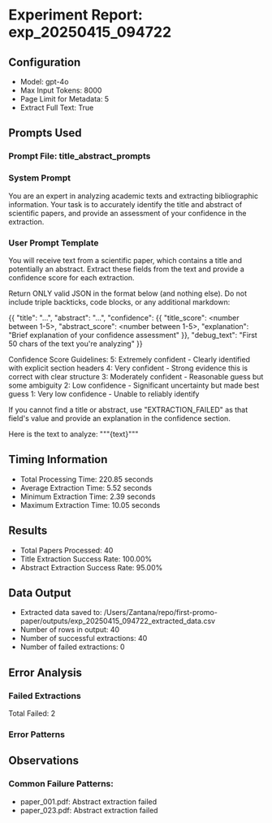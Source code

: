 # Experiment Report: exp_20250415_094722

## Configuration
- Model: gpt-4o
- Max Input Tokens: 8000
- Page Limit for Metadata: 5
- Extract Full Text: True

## Prompts Used
### Prompt File: title_abstract_prompts
### System Prompt

You are an expert in analyzing academic texts and extracting bibliographic information.
Your task is to accurately identify the title and abstract of scientific papers, 
and provide an assessment of your confidence in the extraction.


### User Prompt Template

You will receive text from a scientific paper, which contains a title and potentially an abstract.
Extract these fields from the text and provide a confidence score for each extraction.

Return ONLY valid JSON in the format below (and nothing else).
Do not include triple backticks, code blocks, or any additional markdown:

{{
  "title": "...",
  "abstract": "...",
  "confidence": {{
    "title_score": <number between 1-5>,
    "abstract_score": <number between 1-5>,
    "explanation": "Brief explanation of your confidence assessment"
  }},
  "debug_text": "First 50 chars of the text you're analyzing"
}}

Confidence Score Guidelines:
5: Extremely confident - Clearly identified with explicit section headers
4: Very confident - Strong evidence this is correct with clear structure
3: Moderately confident - Reasonable guess but some ambiguity
2: Low confidence - Significant uncertainty but made best guess
1: Very low confidence - Unable to reliably identify

If you cannot find a title or abstract, use "EXTRACTION_FAILED" as that field's value and provide an explanation in the confidence section.

Here is the text to analyze:
"""{text}"""


## Timing Information
- Total Processing Time: 220.85 seconds
- Average Extraction Time: 5.52 seconds
- Minimum Extraction Time: 2.39 seconds
- Maximum Extraction Time: 10.05 seconds

## Results
- Total Papers Processed: 40
- Title Extraction Success Rate: 100.00%
- Abstract Extraction Success Rate: 95.00%

## Data Output
- Extracted data saved to: /Users/Zantana/repo/first-promo-paper/outputs/exp_20250415_094722_extracted_data.csv
- Number of rows in output: 40
- Number of successful extractions: 40
- Number of failed extractions: 0

## Error Analysis
### Failed Extractions
Total Failed: 2

### Error Patterns

## Observations
### Common Failure Patterns:
- paper_001.pdf: Abstract extraction failed
- paper_023.pdf: Abstract extraction failed
